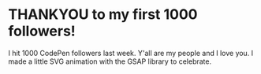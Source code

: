 
# THANKYOU to my first 1000 followers!

I hit 1000 CodePen followers last week. Y'all are my people and I love you. I made a little SVG animation with the GSAP library to celebrate.

